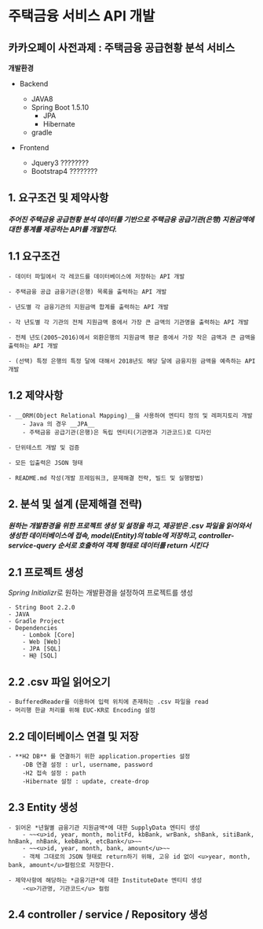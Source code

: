 # 주택금융 서비스 API 개발

## 카카오페이 사전과제 : 주택금융 공급현황 분석 서비스

**개발환경**

- Backend
  - JAVA8
  - Spring Boot 1.5.10
	- JPA
	- Hibernate
  - gradle

- Frontend 
  - Jquery3 ????????
  - Bootstrap4 ????????
	

## 1. 요구조건 및 제약사항
#### *주어진 **주택금융 공급현황 분석 데이터**를 기반으로 주택금융 공급기관(은행) 지원금액에 대한 통계를 제공하는 API를 개발한다.*

## 1.1 요구조건
```
- 데이터 파일에서 각 레코드를 데이터베이스에 저장하는 API 개발

- 주택금융 공급 금융기관(은행) 목록을 출력하는 API 개발

- 년도별 각 금융기관의 지원금액 합계를 출력하는 API 개발

- 각 년도별 각 기관의 전체 지원금액 중에서 가장 큰 금액의 기관명을 출력하는 API 개발 

- 전체 년도(2005~2016)에서 외환은행의 지원금액 평균 중에서 가장 작은 금액과 큰 금액을 출력하는 API 개발

- (선택) 특정 은행의 특정 달에 대해서 2018년도 해당 달에 금융지원 금액을 예측하는 API 개발
```

## 1.2 제약사항
```
- __ORM(Object Relational Mapping)__을 사용하여 엔티티 정의 및 레퍼지토리 개발
	- Java 의 경우 __JPA__
	- 주택금융 공급기관(은행)은 독립 엔티티(기관명과 기관코드)로 디자인
	
- 단위테스트 개발 및 검증

- 모든 입출력은 JSON 형태

- README.md 작성(개발 프레임워크, 문제해결 전략, 빌드 및 실행방법)
```

## 2. 분석 및 설계 (문제해결 전략)
#### _원하는 개발환경을 위한 프로젝트 생성 및 설정을 하고, 제공받은 .csv 파일을 읽어와서 생성한 데이터베이스에 접속, model(Entity)의 table에 저장하고, controller-service-query 순서로 호출하여 객체 형태로 데이터를 return 시킨다_

## 2.1 프로젝트 생성
*Spring Initializr*로 원하는 개발환경을 설정하여 프로젝트를 생성
```
- String Boot 2.2.0
- JAVA
- Gradle Project
- Dependencies
	- Lombok [Core]
	- Web [Web]
	- JPA [SQL]
	- H@ [SQL]
```

## 2.2 .csv 파일 읽어오기
```
- BufferedReader를 이용하여 입력 위치에 존재하는 .csv 파일을 read
- 머리행 한글 처리를 위해 EUC-KR로 Encoding 설정
```

## 2.2 데이터베이스 연결 및 저장
```
- **H2 DB** 를 연결하기 위한 application.properties 설정
	-DB 연결 설정 : url, username, password
	-H2 접속 설정 : path
	-Hibernate 설정 : update, create-drop
```

## 2.3 Entity 생성
```
- 읽어온 *년월별 금융기관 지원금액*에 대한 SupplyData 엔티티 생성
	- ~~<u>id, year, month, molitFd, kbBank, wrBank, shBank, sitiBank, hnBank, nhBank, kebBank, etcBank</u>~~
	- ~~<u>id, year, month, bank, amount</u>~~
	- 객체 그대로의 JSON 형태로 return하기 위해, 고유 id 없이 <u>year, month, bank, amount</u>컬럼으로 저장한다.
	
- 제약사항에 해당하는 *금융기관*에 대한 InstituteDate 엔티티 생성
	-<u>기관명, 기관코드</u> 컬럼
```

## 2.4 controller / service / Repository 생성
```


```
























